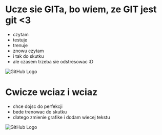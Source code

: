 # Ucze sie GITa, bo wiem, ze GIT jest git <3

- czytam
- testuje
- trenuje
- znowu czytam
- i tak do skutku
- ale czasem trzeba sie odstresowac :D

![GitHub Logo](https://octodex.github.com/images/surftocat.png)

# Cwicze wciaz i wciaz

- chce dojsc do perfekcji
- bede trenowac do skutku
- dlatego zmienie grafike i dodam wiecej tekstu

![GitHub Logo](https://ocs-pl.oktawave.com/v1/AUTH_2887234e-384a-4873-8bc5-405211db13a2/spidersweb/2013/09/programowanie-1.jpg)
